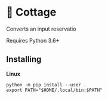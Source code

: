 # 🏡 Cottage

Converts an input reservatio

Requires Python 3.6+

## Installing

**Linux**
```
python -m pip install --user .
export PATH="$HOME/.local/bin:$PATH"
```

